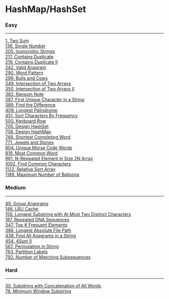 # HashMap/HashSet

### Easy
---
[1. Two Sum](../solutions/0001-Two%20Sum.md)</br>
[136. Single Number](../solutions/0136-Single%20Number.md)</br>
[205. Isomorphic Strings](../solutions/0205-Isomorphic%20Strings.md)</br>
[217. Contains Duplicate](../solutions/0217-Contains%20Duplicate.md)</br>
[219. Contains Duplicate II](../solutions/0219-Contains%20Duplicate%20II.md)</br>
[242. Valid Anagram](../solutions/0242-Valid%20Anagram.md)</br>
[290. Word Pattern](../solutions/0290-Word%20Pattern.md)</br>
[299. Bulls and Cows](../solutions/0299-Bulls%20and%20Cows.md)</br>
[349. Intersection of Two Arrays](../solutions/0349-Intersection%20of%20Two%20Arrays.md)</br>
[350. Intersection of Two Arrays II](../solutions/0350-Intersection%20of%20Two%20Arrays%20II.md)</br>
[383. Ransom Note](../solutions/0383-Ransom%20Note.md)</br>
[387. First Unique Character in a String](../solutions/0387-First%20Unique%20Character%20in%20a%20String.md)</br>
[389. Find the Difference](../solutions/0389-Find%20the%20Difference.md)</br>
[409. Longest Palindrome](../solutions/0409-Longest%20Palindrome.md)</br>
[451. Sort Characters By Frequency](../solutions/0451-Sort%20Characters%20By%20Frequency.md)</br>
[500. Keyboard Row](../solutions/0500-Keyboard%20Row.md)</br>
[705. Design HashSet](../solutions/0705-Design%20HashSet.md)</br>
[706. Design HashMap](../solutions/0706-Design%20HashMap.md)</br>
[748. Shortest Completing Word](../solutions/0748-Shortest%20Completing%20Word.md)</br>
[771. Jewels and Stones](../solutions/0771-Jewels%20and%20Stones.md)</br>
[804. Unique Morse Code Words](../solutions/0804-Unique%20Morse%20Code%20Words.md)</br>
[819. Most Common Word](../solutions/0819-Most%20Common%20Word.md)</br>
[961. N-Repeated Element in Size 2N Array](../solutions/0961-N-Repeated%20Element%20in%20Size%202N%20Array.md)</br>
[1002. Find Common Characters](../solutions/1002-Find%20Common%20Characters.md)</br>
[1122. Relative Sort Array](../solutions/1122-Relative%20Sort%20Array.md)</br>
[1189. Maximum Number of Balloons](../solutions/1189-Maximum%20Number%20of%20Balloons.md)</br>

### Medium
---
[49. Group Anagrams](../solutions/0049-Group%20Anagrams.md)</br>
[146. LRU Cache](../solutions/0146-LRU%20Cache.md)</br>
[159. Longest Substring with At Most Two Distinct Characters](../solutions/0159-Longest%20Substring%20with%20At%20Most%20Two%20Distinct%20Characters.md)</br>
[187. Repeated DNA Sequences](../solutions/0187-Repeated%20DNA%20Sequences.md)</br>
[347. Top K Frequent Elements](../solutions/0347-Top%20K%20Frequent%20Elements.md)</br>
[388. Longest Absolute File Path](../solutions/0388-Longest%20Absolute%20File%20Path.md)</br>
[438. Find All Anagrams in a String](../solutions/0438-Find%20All%20Anagrams%20in%20a%20String.md)</br>
[454. 4Sum II](../solutions/0454-4Sum%20II.md)</br>
[567. Permutation in String](../solutions/0567-Permutation%20in%20String.md)</br>
[763. Partition Labels](../solutions/0763-Partition%20Labels.md)</br>
[792. Number of Matching Subsequences](../solutions/0792-Number%20of%20Matching%20Subsequences.md)</br>

### Hard
---
[30. Substring with Concatenation of All Words](../solutions/0030-Substring%20with%20Concatenation%20of%20All%20Words.md)</br>
[76. Minimum Window Substring](../solutions/0076-Minimum%20Window%20Substring.md)</br>

